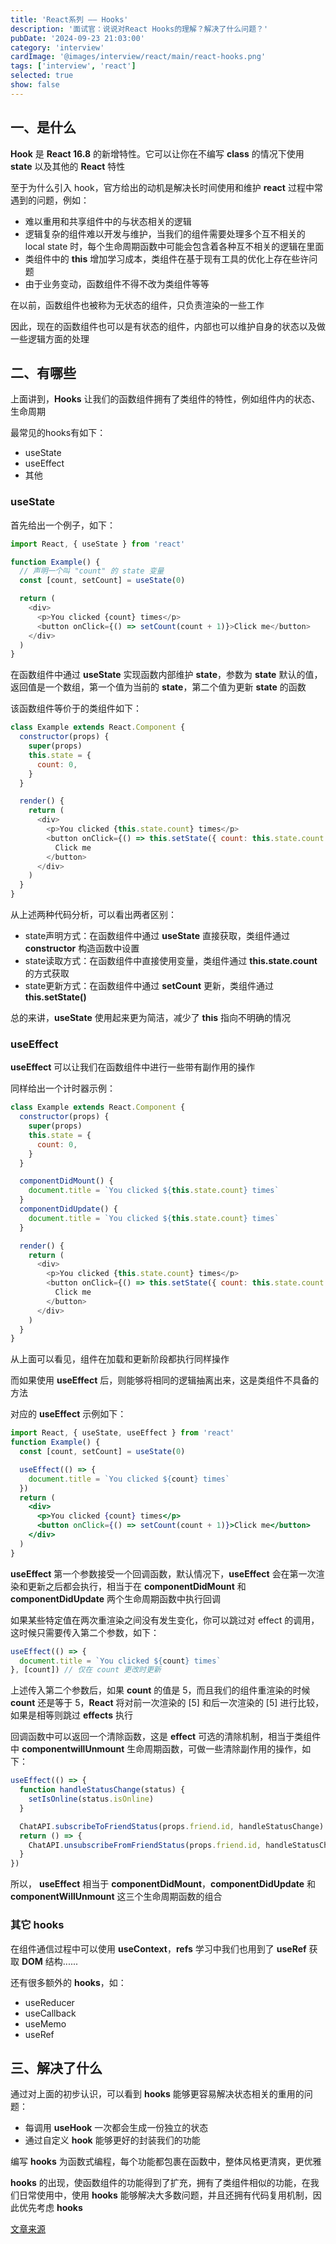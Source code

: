```yaml
---
title: 'React系列 —— Hooks'
description: '面试官：说说对React Hooks的理解？解决了什么问题？'
pubDate: '2024-09-23 21:03:00'
category: 'interview'
cardImage: '@images/interview/react/main/react-hooks.png'
tags: ['interview', 'react']
selected: true
show: false
---
```


## 一、是什么

**Hook** 是 **React 16.8** 的新增特性。它可以让你在不编写 **class** 的情况下使用 **state** 以及其他的 **React** 特性

至于为什么引入 hook，官方给出的动机是解决长时间使用和维护 **react** 过程中常遇到的问题，例如：

- 难以重用和共享组件中的与状态相关的逻辑
- 逻辑复杂的组件难以开发与维护，当我们的组件需要处理多个互不相关的 local state 时，每个生命周期函数中可能会包含着各种互不相关的逻辑在里面
- 类组件中的 **this** 增加学习成本，类组件在基于现有工具的优化上存在些许问题
- 由于业务变动，函数组件不得不改为类组件等等

在以前，函数组件也被称为无状态的组件，只负责渲染的一些工作

因此，现在的函数组件也可以是有状态的组件，内部也可以维护自身的状态以及做一些逻辑方面的处理

## 二、有哪些

上面讲到，**Hooks** 让我们的函数组件拥有了类组件的特性，例如组件内的状态、生命周期

最常见的hooks有如下：

- useState
- useEffect
- 其他

### useState

首先给出一个例子，如下：

```js
import React, { useState } from 'react'

function Example() {
  // 声明一个叫 "count" 的 state 变量
  const [count, setCount] = useState(0)

  return (
    <div>
      <p>You clicked {count} times</p>
      <button onClick={() => setCount(count + 1)}>Click me</button>
    </div>
  )
}
```

在函数组件中通过 **useState** 实现函数内部维护 **state**，参数为 **state** 默认的值，返回值是一个数组，第一个值为当前的 **state**，第二个值为更新 **state** 的函数

该函数组件等价于的类组件如下：

```js
class Example extends React.Component {
  constructor(props) {
    super(props)
    this.state = {
      count: 0,
    }
  }

  render() {
    return (
      <div>
        <p>You clicked {this.state.count} times</p>
        <button onClick={() => this.setState({ count: this.state.count + 1 })}>
          Click me
        </button>
      </div>
    )
  }
}
```

从上述两种代码分析，可以看出两者区别：

- state声明方式：在函数组件中通过 **useState** 直接获取，类组件通过**constructor** 构造函数中设置
- state读取方式：在函数组件中直接使用变量，类组件通过 **this.state.count** 的方式获取
- state更新方式：在函数组件中通过 **setCount** 更新，类组件通过 **this.setState()**

总的来讲，**useState** 使用起来更为简洁，减少了 **this** 指向不明确的情况

### useEffect

**useEffect** 可以让我们在函数组件中进行一些带有副作用的操作

同样给出一个计时器示例：

```js
class Example extends React.Component {
  constructor(props) {
    super(props)
    this.state = {
      count: 0,
    }
  }

  componentDidMount() {
    document.title = `You clicked ${this.state.count} times`
  }
  componentDidUpdate() {
    document.title = `You clicked ${this.state.count} times`
  }

  render() {
    return (
      <div>
        <p>You clicked {this.state.count} times</p>
        <button onClick={() => this.setState({ count: this.state.count + 1 })}>
          Click me
        </button>
      </div>
    )
  }
}
```

从上面可以看见，组件在加载和更新阶段都执行同样操作

而如果使用 **useEffect** 后，则能够将相同的逻辑抽离出来，这是类组件不具备的方法

对应的 **useEffect** 示例如下：

```jsx
import React, { useState, useEffect } from 'react'
function Example() {
  const [count, setCount] = useState(0)

  useEffect(() => {
    document.title = `You clicked ${count} times`
  })
  return (
    <div>
      <p>You clicked {count} times</p>
      <button onClick={() => setCount(count + 1)}>Click me</button>
    </div>
  )
}
```

**useEffect** 第一个参数接受一个回调函数，默认情况下，**useEffect** 会在第一次渲染和更新之后都会执行，相当于在 **componentDidMount** 和 **componentDidUpdate** 两个生命周期函数中执行回调

如果某些特定值在两次重渲染之间没有发生变化，你可以跳过对 effect 的调用，这时候只需要传入第二个参数，如下：

```js
useEffect(() => {
  document.title = `You clicked ${count} times`
}, [count]) // 仅在 count 更改时更新
```

上述传入第二个参数后，如果 **count** 的值是 5，而且我们的组件重渲染的时候 **count** 还是等于 5，**React** 将对前一次渲染的 [5] 和后一次渲染的 [5] 进行比较，如果是相等则跳过 **effects** 执行

回调函数中可以返回一个清除函数，这是 **effect** 可选的清除机制，相当于类组件中 **componentwillUnmount** 生命周期函数，可做一些清除副作用的操作，如下：

```jsx
useEffect(() => {
  function handleStatusChange(status) {
    setIsOnline(status.isOnline)
  }

  ChatAPI.subscribeToFriendStatus(props.friend.id, handleStatusChange)
  return () => {
    ChatAPI.unsubscribeFromFriendStatus(props.friend.id, handleStatusChange)
  }
})
```

所以， **useEffect** 相当于 **componentDidMount**，**componentDidUpdate** 和 **componentWillUnmount** 这三个生命周期函数的组合

### 其它 hooks

在组件通信过程中可以使用 **useContext**，**refs** 学习中我们也用到了 **useRef** 获取 **DOM** 结构......

还有很多额外的 **hooks**，如：

- useReducer
- useCallback
- useMemo
- useRef

## 三、解决了什么

通过对上面的初步认识，可以看到 **hooks** 能够更容易解决状态相关的重用的问题：

- 每调用 **useHook** 一次都会生成一份独立的状态
- 通过自定义 **hook** 能够更好的封装我们的功能

编写 **hooks** 为函数式编程，每个功能都包裹在函数中，整体风格更清爽，更优雅

**hooks** 的出现，使函数组件的功能得到了扩充，拥有了类组件相似的功能，在我们日常使用中，使用 **hooks** 能够解决大多数问题，并且还拥有代码复用机制，因此优先考虑 **hooks**

[文章来源](https://vue3js.cn/interview/React/React%20Hooks.html)
